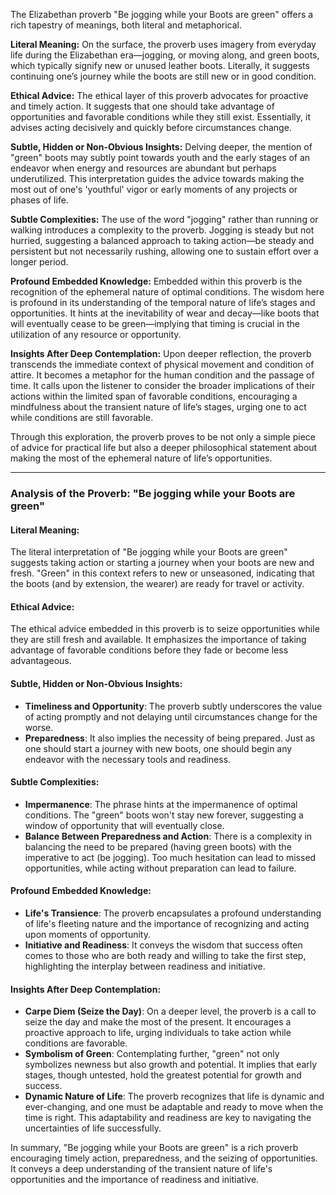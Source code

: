 The Elizabethan proverb "Be jogging while your Boots are green" offers a rich tapestry of meanings, both literal and metaphorical.

**Literal Meaning:**
On the surface, the proverb uses imagery from everyday life during the Elizabethan era—jogging, or moving along, and green boots, which typically signify new or unused leather boots. Literally, it suggests continuing one’s journey while the boots are still new or in good condition.

**Ethical Advice:**
The ethical layer of this proverb advocates for proactive and timely action. It suggests that one should take advantage of opportunities and favorable conditions while they still exist. Essentially, it advises acting decisively and quickly before circumstances change.

**Subtle, Hidden or Non-Obvious Insights:**
Delving deeper, the mention of "green" boots may subtly point towards youth and the early stages of an endeavor when energy and resources are abundant but perhaps underutilized. This interpretation guides the advice towards making the most out of one's 'youthful' vigor or early moments of any projects or phases of life.

**Subtle Complexities:**
The use of the word "jogging" rather than running or walking introduces a complexity to the proverb. Jogging is steady but not hurried, suggesting a balanced approach to taking action—be steady and persistent but not necessarily rushing, allowing one to sustain effort over a longer period.

**Profound Embedded Knowledge:**
Embedded within this proverb is the recognition of the ephemeral nature of optimal conditions. The wisdom here is profound in its understanding of the temporal nature of life’s stages and opportunities. It hints at the inevitability of wear and decay—like boots that will eventually cease to be green—implying that timing is crucial in the utilization of any resource or opportunity.

**Insights After Deep Contemplation:**
Upon deeper reflection, the proverb transcends the immediate context of physical movement and condition of attire. It becomes a metaphor for the human condition and the passage of time. It calls upon the listener to consider the broader implications of their actions within the limited span of favorable conditions, encouraging a mindfulness about the transient nature of life’s stages, urging one to act while conditions are still favorable.

Through this exploration, the proverb proves to be not only a simple piece of advice for practical life but also a deeper philosophical statement about making the most of the ephemeral nature of life’s opportunities.

---

### Analysis of the Proverb: "Be jogging while your Boots are green"

#### Literal Meaning:

The literal interpretation of "Be jogging while your Boots are green" suggests taking action or starting a journey when your boots are new and fresh. "Green" in this context refers to new or unseasoned, indicating that the boots (and by extension, the wearer) are ready for travel or activity.

#### Ethical Advice:

The ethical advice embedded in this proverb is to seize opportunities while they are still fresh and available. It emphasizes the importance of taking advantage of favorable conditions before they fade or become less advantageous.

#### Subtle, Hidden or Non-Obvious Insights:

- **Timeliness and Opportunity**: The proverb subtly underscores the value of acting promptly and not delaying until circumstances change for the worse.
- **Preparedness**: It also implies the necessity of being prepared. Just as one should start a journey with new boots, one should begin any endeavor with the necessary tools and readiness.

#### Subtle Complexities:

- **Impermanence**: The phrase hints at the impermanence of optimal conditions. The "green" boots won't stay new forever, suggesting a window of opportunity that will eventually close.
- **Balance Between Preparedness and Action**: There is a complexity in balancing the need to be prepared (having green boots) with the imperative to act (be jogging). Too much hesitation can lead to missed opportunities, while acting without preparation can lead to failure.

#### Profound Embedded Knowledge:

- **Life's Transience**: The proverb encapsulates a profound understanding of life's fleeting nature and the importance of recognizing and acting upon moments of opportunity.
- **Initiative and Readiness**: It conveys the wisdom that success often comes to those who are both ready and willing to take the first step, highlighting the interplay between readiness and initiative.

#### Insights After Deep Contemplation:

- **Carpe Diem (Seize the Day)**: On a deeper level, the proverb is a call to seize the day and make the most of the present. It encourages a proactive approach to life, urging individuals to take action while conditions are favorable.
- **Symbolism of Green**: Contemplating further, "green" not only symbolizes newness but also growth and potential. It implies that early stages, though untested, hold the greatest potential for growth and success.
- **Dynamic Nature of Life**: The proverb recognizes that life is dynamic and ever-changing, and one must be adaptable and ready to move when the time is right. This adaptability and readiness are key to navigating the uncertainties of life successfully.

In summary, "Be jogging while your Boots are green" is a rich proverb encouraging timely action, preparedness, and the seizing of opportunities. It conveys a deep understanding of the transient nature of life's opportunities and the importance of readiness and initiative.
